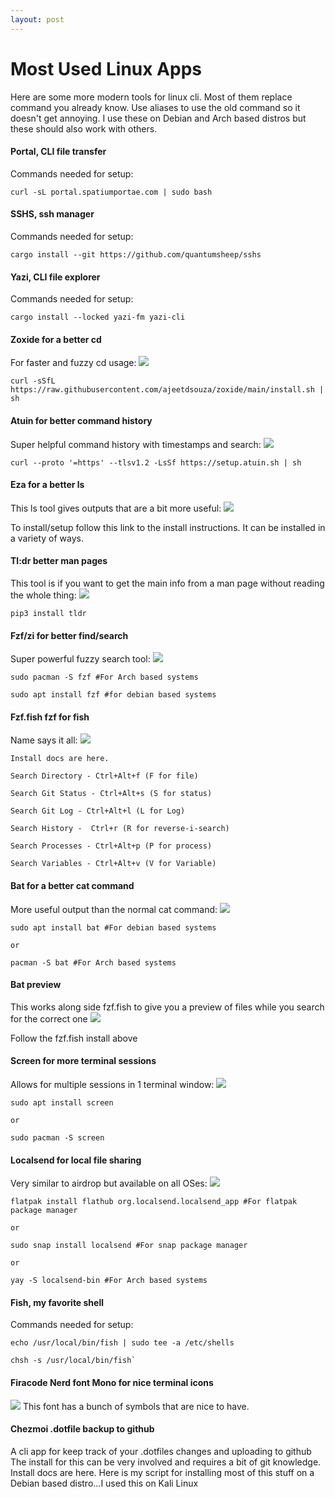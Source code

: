 ```yaml
---
layout: post
---
```


# Most Used Linux Apps

Here are some more modern tools for linux cli. Most of them replace command you already know. Use aliases to use the old command so it doesn't get annoying. I use these on Debian and Arch based distros but these should also work with others.

#### Portal, CLI file transfer
Commands needed for setup:

`curl -sL portal.spatiumportae.com | sudo bash`

#### SSHS, ssh manager
Commands needed for setup:

`cargo install --git https://github.com/quantumsheep/sshs`

#### Yazi, CLI file explorer
Commands needed for setup:

`cargo install --locked yazi-fm yazi-cli`

#### Zoxide for a better cd
For faster and fuzzy cd usage:
![](https://img.notionusercontent.com/s3/prod-files-secure%2F63319eb7-a808-4f94-8661-5626ea6a3328%2Ff494a4c0-0e4b-4462-8309-60af76c77fd0%2F20240624_00h39m20s_grim.png/size/w=1360?exp=1742616105&sig=GnzZiFei3AQbFvQYFaD6d3W_NraeaOzanQSgW_kzNxg)

`curl -sSfL https://raw.githubusercontent.com/ajeetdsouza/zoxide/main/install.sh | sh`

#### Atuin for better command history
Super helpful command history with timestamps and search:
![](https://img.notionusercontent.com/s3/prod-files-secure%2F63319eb7-a808-4f94-8661-5626ea6a3328%2F3022c4c1-e4ca-4258-84d0-49f67c9bbde5%2F20240624_00h38m12s_grim.png/size/w=1350?exp=1742616201&sig=nboNQybJnF2I2BABE9pleuUpSUtNnoelYVHCSwzAlNQ)

`curl --proto '=https' --tlsv1.2 -LsSf https://setup.atuin.sh | sh`

#### Eza for a better ls
This ls tool gives outputs that are a bit more useful:
![](https://img.notionusercontent.com/s3/prod-files-secure%2F63319eb7-a808-4f94-8661-5626ea6a3328%2Ff55f3270-e63c-4599-b66e-8f8ae9f01a31%2F20240701_18h36m41s_grim.png/size/w=1350?exp=1742616205&sig=EzUy1MgWksheu1mMRM4wYG_sZq9bFl5Wwrs28n33RIc)

To install/setup follow this link to the install instructions. It can be installed in a variety of ways.

#### Tl:dr better man pages
This tool is if you want to get the main info from a man page without reading the whole thing:
![](https://img.notionusercontent.com/s3/prod-files-secure%2F63319eb7-a808-4f94-8661-5626ea6a3328%2F6c470896-da97-49be-bc2d-8d6e47758183%2F20240624_00h39m37s_grim.png/size/w=1350?exp=1742616216&sig=o-2XRkIGr6E1YwRG28wVeBXdf9tUzmyAwJ29zQ14xDo)

`pip3 install tldr`

#### Fzf/zi for better find/search
Super powerful fuzzy search tool:
![](https://img.notionusercontent.com/s3/prod-files-secure%2F63319eb7-a808-4f94-8661-5626ea6a3328%2Fd1321568-96ce-4a4c-8923-cdf16d470571%2F20240624_00h30m22s_grim(1).png/size/w=1350?exp=1742616236&sig=nOgC6sCZDSKrH_h4Y7HTiBSrMXxixi2VtK8pKEXdw98)

`sudo pacman -S fzf #For Arch based systems`

`sudo apt install fzf #for debian based systems`

#### Fzf.fish fzf for fish
Name says it all:
![](https://img.notionusercontent.com/s3/prod-files-secure%2F63319eb7-a808-4f94-8661-5626ea6a3328%2Fd1321568-96ce-4a4c-8923-cdf16d470571%2F20240624_00h30m22s_grim(1).png/size/w=1350?exp=1742616236&sig=nOgC6sCZDSKrH_h4Y7HTiBSrMXxixi2VtK8pKEXdw98)

`Install docs are here.`

`Search Directory - Ctrl+Alt+f (F for file)`

`Search Git Status - Ctrl+Alt+s (S for status)`

`Search Git Log - Ctrl+Alt+l (L for Log)`

`Search History -  Ctrl+r (R for reverse-i-search)`

`Search Processes - Ctrl+Alt+p (P for process)`

`Search Variables - Ctrl+Alt+v (V for Variable)`

#### Bat for a better cat command
More useful output than the normal cat command:
![](https://img.notionusercontent.com/s3/prod-files-secure%2F63319eb7-a808-4f94-8661-5626ea6a3328%2F45e04a32-443c-420b-be90-fc0e89d07ca3%2F20240624_00h38m43s_grim(1).png/size/w=1350?exp=1742616242&sig=lxrV5PfTGQNicMNk6sY8TssfZi-NI3NdnbOGu3ZOCnc)

`sudo apt install bat #For debian based systems`

`or`

`pacman -S bat #For Arch based systems`

#### Bat preview
This works along side fzf.fish to give you a preview of files while you search for the correct one
![](https://img.notionusercontent.com/s3/prod-files-secure%2F63319eb7-a808-4f94-8661-5626ea6a3328%2F9e8060df-77bc-4f0f-b8af-9efe21af2d99%2F20240624_00h30m22s_grim(1).png/size/w=1350?exp=1742616242&sig=FWrZC6r167kk6chEyfeYgsMUf5NUa-fXWyrMpPlL1Ao)

Follow the fzf.fish install above

#### Screen for more terminal sessions
Allows for multiple sessions in 1 terminal window:
![](https://img.notionusercontent.com/s3/prod-files-secure%2F63319eb7-a808-4f94-8661-5626ea6a3328%2F2072b876-5018-4c8c-b8c8-7f159a2a0335%2F20240702_10h51m33s_grim.png/size/w=1350?exp=1742616241&sig=PaC-90OodSQhGfc-dsCmZK5NIn_VhV0UdEg6INPniKw)

`sudo apt install screen`

`or`

`sudo pacman -S screen`

#### Localsend for local file sharing
Very similar to airdrop but available on all OSes:
![](https://img.notionusercontent.com/s3/prod-files-secure%2F63319eb7-a808-4f94-8661-5626ea6a3328%2F5b029718-dbc2-46ee-bdc7-be0bca7546e8%2F20240701_19h07m29s_grim.png/size/w=1350?exp=1742616241&sig=HN39tB56GKRffYKUhrwimrfSKlizmpDffi-6lGHy41I)

`flatpak install flathub org.localsend.localsend_app #For flatpak package manager`

`or`

`sudo snap install localsend #For snap package manager`

`or`

`yay -S localsend-bin #For Arch based systems`

#### Fish, my favorite shell
Commands needed for setup:

`echo /usr/local/bin/fish | sudo tee -a /etc/shells`

	chsh -s /usr/local/bin/fish`

#### Firacode Nerd font Mono for nice terminal icons
![](https://img.notionusercontent.com/s3/prod-files-secure%2F63319eb7-a808-4f94-8661-5626ea6a3328%2F25b57304-90e9-4961-84c7-8eca31c5af47%2FScreenshot_2024-07-03_at_11.59.57_AM.png/size/w=970?exp=1742616240&sig=k57rdVGLGoo-s2itbi2uCbTnL5NBwj1Z3za7TNl8598)
This font has a bunch of symbols that are nice to have.

#### Chezmoi .dotfile backup to github
A cli app for keep track of your .dotfiles changes and uploading to github
The install for this can be very involved and requires a bit of git knowledge. Install docs are here.
Here is my script for installing most of this stuff on a Debian based distro…I used this on Kali Linux


